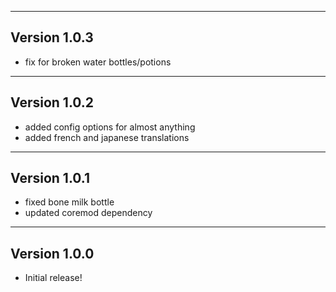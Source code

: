 ------------------------------------------------------
Version 1.0.3
------------------------------------------------------
- fix for broken water bottles/potions

------------------------------------------------------
Version 1.0.2
------------------------------------------------------
- added config options for almost anything
- added french and japanese translations

------------------------------------------------------
Version 1.0.1
------------------------------------------------------
- fixed bone milk bottle
- updated coremod dependency

------------------------------------------------------
Version 1.0.0
------------------------------------------------------
- Initial release!
